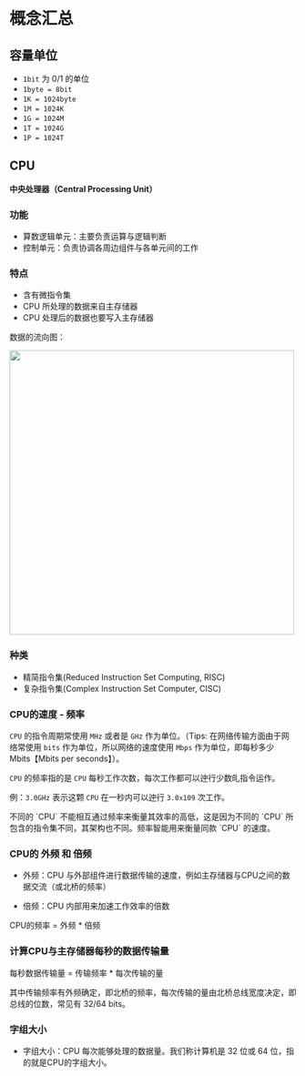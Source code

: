 # 概念汇总

## 容量单位

* `1bit` 为 0/1 的单位
* `1byte = 8bit`
* `1K = 1024byte`
* `1M = 1024K`
* `1G = 1024M`
* `1T = 1024G`
* `1P = 1024T`

## CPU

**中央处理器（Central Processing Unit）**

### 功能

* 算数逻辑单元：主要负责运算与逻辑判断
* 控制单元：负责协调各周边组件与各单元间的工作

### 特点

* 含有微指令集
* CPU 所处理的数据来自主存储器
* CPU 处理后的数据也要写入主存储器

数据的流向图：

<img src="../../asset/img/c1.jepg" width="500"/>

### 种类

* 精简指令集(Reduced Instruction Set Computing, RISC)
* 复杂指令集(Complex Instruction Set Computer, CISC)

### CPU的速度 - 频率

`CPU` 的指令周期常使用 `MHz` 或者是 `GHz` 作为单位。（Tips: 在网络传输方面由于网络常使用 `bits` 作为单位，所以网络的速度使用 `Mbps` 作为单位，即每秒多少 Mbits【Mbits per seconds】）。

`CPU` 的频率指的是 `CPU` 每秒工作次数，每次工作都可以迚行少数癿指令运作。

例：`3.0GHz` 表示这颗 `CPU` 在一秒内可以迚行 `3.0x109` 次工作。

<p class="tip">不同的 `CPU` 不能相互通过频率来衡量其效率的高低，这是因为不同的 `CPU` 所包含的指令集不同，其架构也不同。频率智能用来衡量同款 `CPU` 的速度。</p>

### CPU的 外频 和 倍频

* 外频：CPU 与外部组件进行数据传输的速度，例如主存储器与CPU之间的数据交流（或北桥的频率）

* 倍频：CPU 内部用来加速工作效率的倍数

CPU的频率 = 外频 * 倍频

### 计算CPU与主存储器每秒的数据传输量

每秒数据传输量 = 传输频率 * 每次传输的量

其中传输频率有外频确定，即北桥的频率，每次传输的量由北桥总线宽度决定，即总线的位数，常见有 32/64 bits。

### 字组大小

* 字组大小：CPU 每次能够处理的数据量。我们称计算机是 32 位或 64 位，指的就是CPU的字组大小。
